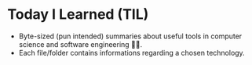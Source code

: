 # Today I Learned (TIL)
- Byte-sized (pun intended) summaries about useful tools in computer science and software engineering 👨‍💻.
- Each file/folder contains informations regarding a chosen technology.
